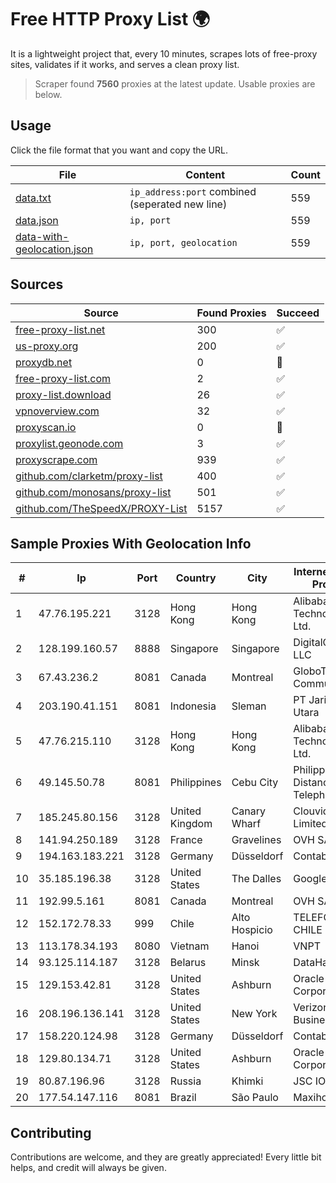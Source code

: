 
# Free HTTP Proxy List 🌍

It is a lightweight project that, every 10 minutes, scrapes lots of free-proxy sites, validates if it works, and serves a clean proxy list.


> Scraper found **7560** proxies at the latest update. Usable proxies are below.

## Usage

Click the file format that you want and copy the URL.


|File|Content|Count|
|----|-------|-----|
|[data.txt](https://raw.githubusercontent.com/themiralay/Proxy-List-World/master/data.txt)|`ip_address:port` combined (seperated new line)|559|
|[data.json](https://raw.githubusercontent.com/themiralay/Proxy-List-World/master/data.json)|`ip, port`|559|
|[data-with-geolocation.json](https://raw.githubusercontent.com/themiralay/Proxy-List-World/master/data-with-geolocation.json)|`ip, port, geolocation`|559|

## Sources

|Source|Found Proxies|Succeed|
|------|-------------|-------|
|[free-proxy-list.net](https://free-proxy-list.net)|300|✅|
|[us-proxy.org](https://www.us-proxy.org)|200|✅|
|[proxydb.net](http://proxydb.net)|0|🚫|
|[free-proxy-list.com](https://free-proxy-list.com/?page=&port=&type%5B%5D=http&type%5B%5D=https&up_time=0&search=Search)|2|✅|
|[proxy-list.download](https://www.proxy-list.download/HTTP)|26|✅|
|[vpnoverview.com](https://vpnoverview.com/privacy/anonymous-browsing/free-proxy-servers)|32|✅|
|[proxyscan.io](https://www.proxyscan.io)|0|🚫|
|[proxylist.geonode.com](https://proxylist.geonode.com/api/proxy-list?limit=300&page=1&sort_by=lastChecked&sort_type=desc&protocols=http,https)|3|✅|
|[proxyscrape.com](https://api.proxyscrape.com/v2/?request=displayproxies&protocol=http&timeout=10000&country=all&ssl=all&anonymity=all)|939|✅|
|[github.com/clarketm/proxy-list](https://raw.githubusercontent.com/clarketm/proxy-list/master/proxy-list-raw.txt)|400|✅|
|[github.com/monosans/proxy-list](https://raw.githubusercontent.com/monosans/proxy-list/main/proxies/http.txt)|501|✅|
|[github.com/TheSpeedX/PROXY-List](https://raw.githubusercontent.com/TheSpeedX/PROXY-List/master/http.txt)|5157|✅|


## Sample Proxies With Geolocation Info

|#|Ip|Port|Country|City|Internet Service Provider|
|-|--|----|-------|----|-------------------------|
|1|47.76.195.221|3128|Hong Kong|Hong Kong|Alibaba (US) Technology Co., Ltd.|
|2|128.199.160.57|8888|Singapore|Singapore|DigitalOcean, LLC|
|3|67.43.236.2|8081|Canada|Montreal|GloboTech Communications|
|4|203.190.41.151|8081|Indonesia|Sleman|PT Jaring Lintas Utara|
|5|47.76.215.110|3128|Hong Kong|Hong Kong|Alibaba (US) Technology Co., Ltd.|
|6|49.145.50.78|8081|Philippines|Cebu City|Philippine Long Distance Telephone Co.|
|7|185.245.80.156|3128|United Kingdom|Canary Wharf|Clouvider Limited|
|8|141.94.250.189|3128|France|Gravelines|OVH SAS|
|9|194.163.183.221|3128|Germany|Düsseldorf|Contabo GmbH|
|10|35.185.196.38|3128|United States|The Dalles|Google LLC|
|11|192.99.5.161|8081|Canada|Montreal|OVH SAS|
|12|152.172.78.33|999|Chile|Alto Hospicio|TELEFÓNICA CHILE S.A.|
|13|113.178.34.193|8080|Vietnam|Hanoi|VNPT|
|14|93.125.114.187|3128|Belarus|Minsk|DataHata Ltd|
|15|129.153.42.81|3128|United States|Ashburn|Oracle Corporation|
|16|208.196.136.141|3128|United States|New York|Verizon Business|
|17|158.220.124.98|3128|Germany|Düsseldorf|Contabo GmbH|
|18|129.80.134.71|3128|United States|Ashburn|Oracle Corporation|
|19|80.87.196.96|3128|Russia|Khimki|JSC IOT|
|20|177.54.147.116|8081|Brazil|São Paulo|Maxihost LTDA|



## Contributing

Contributions are welcome, and they are greatly appreciated! Every
little bit helps, and credit will always be given.

